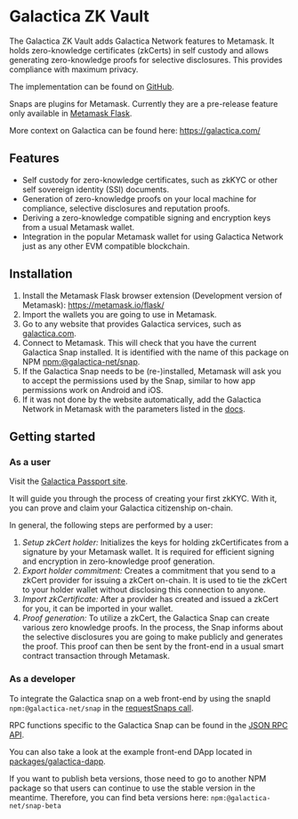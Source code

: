 # Galactica ZK Vault

The Galactica ZK Vault adds Galactica Network features to Metamask. It holds zero-knowledge certificates (zkCerts) in self custody and allows generating zero-knowledge proofs for selective disclosures. This provides compliance with maximum privacy.

The implementation can be found on [GitHub](https://github.com/Galactica-corp/galactica-snap/tree/main/packages/snap).

Snaps are plugins for Metamask. Currently they are a pre-release feature only available in [Metamask Flask](https://metamask.io/flask/).

More context on Galactica can be found here: https://galactica.com/

## Features

- Self custody for zero-knowledge certificates, such as zkKYC or other self sovereign identity (SSI) documents.
- Generation of zero-knowledge proofs on your local machine for compliance, selective disclosures and reputation proofs.
- Deriving a zero-knowledge compatible signing and encryption keys from a usual Metamask wallet.
- Integration in the popular Metamask wallet for using Galactica Network just as any other EVM compatible blockchain.

## Installation

1. Install the Metamask Flask browser extension (Development version of Metamask): https://metamask.io/flask/
2. Import the wallets you are going to use in Metamask.
3. Go to any website that provides Galactica services, such as [galactica.com](https://www.galactica.com/).
4. Connect to Metamask. This will check that you have the current Galactica Snap installed. It is identified with the name of this package on NPM [npm:@galactica-net/snap](https://www.npmjs.com/package/@galactica-net/snap).
5. If the Galactica Snap needs to be (re-)installed, Metamask will ask you to accept the permissions used by the Snap, similar to how app permissions work on Android and iOS.
6. If it was not done by the website automatically, add the Galactica Network in Metamask with the parameters listed in the [docs](https://docs.galactica.com/galactica-developer-documentation/devnet).

## Getting started

### As a user

Visit the [Galactica Passport site](https://app-reticulum.galactica.com/).

It will guide you through the process of creating your first zkKYC. With it, you can prove and claim your Galactica citizenship on-chain.

In general, the following steps are performed by a user:

1. _Setup zkCert holder:_ Initializes the keys for holding zkCertificates from a signature by your Metamask wallet. It is required for efficient signing and encryption in zero-knowledge proof generation.
2. _Export holder commitment:_ Creates a commitment that you send to a zkCert provider for issuing a zkCert on-chain. It is used to tie the zkCert to your holder wallet without disclosing this connection to anyone.
3. _Import zkCertificate:_ After a provider has created and issued a zkCert for you, it can be imported in your wallet.
4. _Proof generation:_ To utilize a zkCert, the Galactica Snap can create various zero knowledge proofs. In the process, the Snap informs about the selective disclosures you are going to make publicly and generates the proof. This proof can then be sent by the front-end in a usual smart contract transaction through Metamask.

### As a developer

To integrate the Galactica snap on a web front-end by using the snapId `npm:@galactica-net/snap` in the [requestSnaps call](https://docs.metamask.io/guide/snaps-rpc-api.html#unrestricted-methods).

RPC functions specific to the Galactica Snap can be found in the [JSON RPC API](docs/rpcAPI.md).

You can also take a look at the example front-end DApp located in [packages/galactica-dapp](../galactica-dapp/).

If you want to publish beta versions, those need to go to another NPM package so that users can continue to use the stable version in the meantime. Therefore, you can find beta versions here: `npm:@galactica-net/snap-beta`
